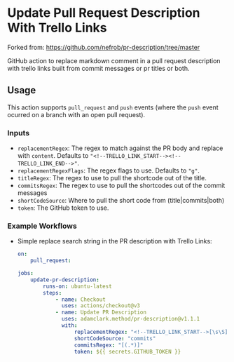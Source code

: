 # Update Pull Request Description With Trello Links

Forked from: https://github.com/nefrob/pr-description/tree/master

GitHub action to replace markdown comment in a pull request description with trello links built from commit messages or pr titles or both.

## Usage

This action supports `pull_request` and `push` events (where the `push` event ocurred on a branch with an open pull request).

### Inputs
-   `replacementRegex`: The regex to match against the PR body and replace with `content`. Defaults to `"<!--TRELLO_LINK_START--><!--TRELLO_LINK_END-->"`.
-   `replacementRegexFlags`: The regex flags to use. Defaults to `"g"`.
-   `titleRegex`: The regex to use to pull the shortcode out of the title.
-   `commitsRegex`: The regex to use to pull the shortcodes out of the commit messages
-   `shortCodeSource`: Where to pull the short code from (title|commits|both)
-   `token`: The GitHub token to use.

### Example Workflows

-   Simple replace search string in the PR description with Trello Links:

    ```yaml
    on:
        pull_request:

    jobs:
        update-pr-description:
            runs-on: ubuntu-latest
            steps:
                - name: Checkout
                  uses: actions/checkout@v3
                - name: Update PR Description
                  uses: adamclark.method/pr-description@v1.1.1
                  with:
                      replacementRegex: "<!--TRELLO_LINK_START-->[\s\S]*<!--TRELLO_LINK_END-->"
                      shortCodeSource: "commits"
                      commitsRegex: "[(.*)]"
                      token: ${{ secrets.GITHUB_TOKEN }}
    ```
